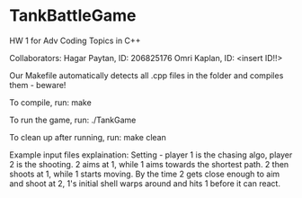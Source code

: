 # TankBattleGame
HW 1 for Adv Coding Topics in C++

Collaborators:
Hagar Paytan, ID: 206825176
Omri Kaplan, ID: <insert ID!!>

Our Makefile automatically detects all .cpp files in the folder and compiles them - beware!

To compile, run:
make       

To run the game, run:
./TankGame <textfile>

To clean up after running, run:
make clean 


Example input files explaination:
Setting - player 1 is the chasing algo, player 2 is the shooting. 2 aims at 1, while 1 aims towards the shortest path. 2 then shoots at 1, while 1 starts moving. By the time 2 gets close enough to aim and shoot at 2, 1's initial shell warps around and hits 1 before it can react. 
